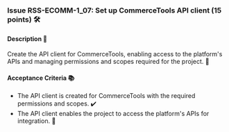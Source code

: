 ### Issue RSS-ECOMM-1_07: Set up CommerceTools API client (15 points) 🛠️

#### Description 📝

Create the API client for CommerceTools, enabling access to the platform's APIs and managing permissions and scopes required for the project. 🔑

#### Acceptance Criteria 📚

- The API client is created for CommerceTools with the required permissions and scopes. ✔️
- The API client enables the project to access the platform's APIs for integration. 🔄
